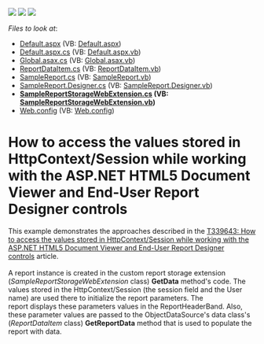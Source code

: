 <!-- default badges list -->
![](https://img.shields.io/endpoint?url=https://codecentral.devexpress.com/api/v1/VersionRange/128598202/15.2.5%2B)
[![](https://img.shields.io/badge/Open_in_DevExpress_Support_Center-FF7200?style=flat-square&logo=DevExpress&logoColor=white)](https://supportcenter.devexpress.com/ticket/details/T341232)
[![](https://img.shields.io/badge/📖_How_to_use_DevExpress_Examples-e9f6fc?style=flat-square)](https://docs.devexpress.com/GeneralInformation/403183)
<!-- default badges end -->
<!-- default file list -->
*Files to look at*:

* [Default.aspx](./CS/T339643/Default.aspx) (VB: [Default.aspx](./VB/T339643/Default.aspx))
* [Default.aspx.cs](./CS/T339643/Default.aspx.cs) (VB: [Default.aspx.vb](./VB/T339643/Default.aspx.vb))
* [Global.asax.cs](./CS/T339643/Global.asax.cs) (VB: [Global.asax.vb](./VB/T339643/Global.asax.vb))
* [ReportDataItem.cs](./CS/T339643/ReportDataItem.cs) (VB: [ReportDataItem.vb](./VB/T339643/ReportDataItem.vb))
* [SampleReport.cs](./CS/T339643/SampleReport.cs) (VB: [SampleReport.vb](./VB/T339643/SampleReport.vb))
* [SampleReport.Designer.cs](./CS/T339643/SampleReport.Designer.cs) (VB: [SampleReport.Designer.vb](./VB/T339643/SampleReport.Designer.vb))
* **[SampleReportStorageWebExtension.cs](./CS/T339643/SampleReportStorageWebExtension.cs) (VB: [SampleReportStorageWebExtension.vb](./VB/T339643/SampleReportStorageWebExtension.vb))**
* [Web.config](./CS/T339643/Web.config) (VB: [Web.config](./VB/T339643/Web.config))
<!-- default file list end -->
# How to access the values stored in HttpContext/Session while working with the ASP.NET HTML5 Document Viewer and End-User Report Designer controls


<p>This example demonstrates the approaches described in the <a href="https://www.devexpress.com/Support/Center/p/T339643">T339643: How to access the values stored in HttpContext/Session while working with the ASP.NET HTML5 Document Viewer and End-User Report Designer controls</a> article.<br><br>A report instance is created in the custom report storage extension (<em>SampleReportStorageWebExtension </em>class) <strong>GetData</strong> method's code. The values stored in the HttpContext/Session (the session field and the User name) are used there to initialize the report parameters. The report displays these parameters values in the ReportHeaderBand. Also, these parameter values are passed to the ObjectDataSource's data class's (<em>ReportDataItem</em> class) <strong>GetReportData</strong> method that is used to populate the report with data.</p>

<br/>


